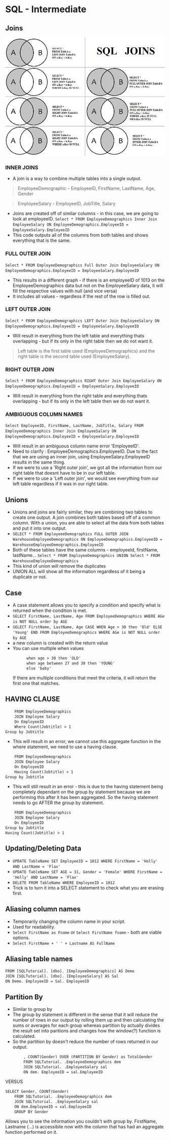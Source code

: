 # SQL - Intermediate 

## Joins
![Join-Visual](joins.png)
### INNER JOINS
- A join is a way to combine multiple tables into a single output. 
> EmployeeDemographic - EmployeeID, FirstName, LastName, Age, Gender

> EmployeeSalary - EmployeeID, JobTitle, Salary

- Joins are created off of similar columns - in this case, we are going to look at employeeID.
`Select * FROM EmployeeDemographics
Inner Join EmployeeSalary
ON EmployeeDemographics.EmployeeID = EmployeeSalary.EmployeeID`
- This code outputs all of the columns from both tables and shows everything that is the same.


### FULL OUTER JOIN
`Select * FROM EmployeeDemographics
Full Outer Join EmployeeSalary
ON EmployeeDemographics.EmployeeID = EmployeeSalary.EmployeeID`
- This results in a different graph - if there is an employeeID of 1013 on the EmployeeDemographics data but not on the EmployeeSalary data, it will fill the respective values with null (and vice versa)
- It includes all values - regardless if the rest of the row is filled out.

### LEFT OUTER JOIN
`Select * FROM EmployeeDemographics
LEFT Outer Join EmployeeSalary
ON EmployeeDemographics.EmployeeID = EmployeeSalary.EmployeeID`
- Will result in everything from the left table and everything thats overlapping - but if its only in the right table then we do not want it.
> Left table is the first table used (EmployeeDemographics) and the right table is the second table used (EmployeeSalary).

### RIGHT OUTER JOIN
`Select * FROM EmployeeDemographics
RIGHT Outer Join EmployeeSalary
ON EmployeeDemographics.EmployeeID = EmployeeSalary.EmployeeID`
- Will result in everything from the right table and everything thats overlapping - but if its only in the left table then we do not want it.

### AMBIGUOUS COLUMN NAMES
`Select EmployeeID, FirstName, LastName, JobTitle, Salary
FROM EmployeeDemographics
Inner Join EmployeeSalary
ON EmployeeDemographics.EmployeeID = EmployeeSalary.EmployeeID`
- Will result in an ambiguous column name error 'EmployeeID'. 
- Need to clarify : EmployeeDemographics.EmployeeID. Due to the fact that we are using an inner join, using EmployeeSalary.EmployeeID results in the same thing. 
- If we were to use a 'Right outer join', we got all the information from our right table that doesnt have to be in our left table.
- If we were to use a 'Left outer join', we would see everything from our left table regardless if it was in our right table. 

## Unions
- Unions and joins are fairly similar, they are combining two tables to create one output. A join combines both tables based off of a common column. With a union, you are able to select all the data from both tables and put it into one output. 
- `SELECT * FROM EmployeeeDemographics FULL OUTER JOIN WarehouseEmployeeDemographics ON EmployeeDemographics.EmployeeID = WarehouseEmployeeDemographics.EmployeeID`
- Both of these tables have the same columns - employeeId, firstName, lastName...
`Select * FROM EmployeeDemographics UNION Select * FROM WarehouseEmployeeDemographics`
- This kind of union will remove the duplicates
- UNION ALL will show all the information regardless of it being a duplicate or not.

## Case
- A case statement allows you to specify a condition and specify what is returned when the condition is met.
- `SELECT FirstName, LastName, Age FROM EmployeeDemographics WHERE AGe is NOT NULL order by AGE`
- `SELECT FirstName, LastName, Age CASE WHEN Age > 30 then 'Old' ELSE 'Young' END FROM EmployeeDemographics WHERE AGe is NOT NULL order by AGE`
- a new column is created with the return value
- You can use multiple when values 
  ~~~ CASE 
        when age > 30 then 'OLD'
        when age between 27 and 30 then 'YOUNG'
        else 'baby'
    ~~~
    If there are multiple conditions that meet the criteria, it will return the first one that matches. 

## HAVING CLAUSE
~~~ Select Jobtitle, Count(Jobtitle)
    FROM EmployeeDemographics
    JOIN Employee Salary
    On EmployeeID
    Where Count(Jobtitle) > 1
Group by Jobtitle 
~~~
- This will result in an error, we cannot use this aggregate function in the where statement, we need to use a having clause.
~~~ Select Jobtitle, Count(Jobtitle)
    FROM EmployeeDemographics
    JOIN Employee Salary
    On EmployeeID
    Having Count(Jobtitle) > 1
Group by Jobtitle 
~~~
- This will still result in an error - this is due to the having statement being completely dependant on the group by statement because we are performing this after it has been aggregated. So the having statement needs to go AFTER the group by statement. 
~~~ Select Jobtitle, Count(Jobtitle)
    FROM EmployeeDemographics
    JOIN Employee Salary
    On EmployeeID    
Group by Jobtitle 
Having Count(Jobtitle) > 1
~~~

## Updating/Deleting Data

- `UPDATE TableName SET EmployeeID = 1012 WHERE FirstName = 'Holly' AND LastName = 'Flax'`
- `UPDATE TableName SET AGE = 31, Gender = 'Female' WHERE FirstName = 'Holly' AND LastName = 'Flax'`
- `DELETE FROM TableName WHERE EmployeeID = 1012`
- Trick is to turn it into a SELECT statement to check what you are erasing first.

## Aliasing column names
- Temporarily changing the column name in your script.
- Used for readability.
- `Select FirstName as Fname` or `Select FirstName fname` - both are viable options.
- `Select FirstName + ' ' + Lastname AS FullName`

## Aliasing table names
```SELECT Demo. EmployeeID, Sal.Salary
FROM [SQLTutorial]. [dbo]. [EmployeeDemographics] AS Demo
JOIN [SQLTutorial]. [dbo]. [EmployeeSalary] AS Sal
ON Demo. EmployeeID = Sal. EmployeeID
```

## Partition By
- Similar to group by
- The group by statement is different in the sense that it will reduce the number of rows in our output by rolling them up and then calculating the sums or averages for each group whereas partition by actually divides the result set into paritions and changes how the window(?) function is calculated. 
- So the partition by doesn't reduce the number of rows returned in our output. 
```SELECT FirstName, LastName, Gender, Salary
        , COUNT(Gender) OVER (PARTITION BY Gender) as TotalGender
        FROM SQLTutorial. .EmployeeDemographics dem
        JOIN SQLTutorial. .EmployeeSalary sal
        ON dem. EmployeeID = sal.EmployeeID
```
VERSUS
```
SELECT Gender, COUNT(Gender)
    FROM SQLTutorial. .EmployeeDemographics dem
    JOIN SQLTutorial. .EmployeeSalary sal
    ON dem.EmployeeID = sal.EmployeeID
    GROUP BY Gender
```
Allows you to see the information you couldn't with group by. FirstName, Lastname (...) is accessibile now with the column that has had an aggregate function performed on it.